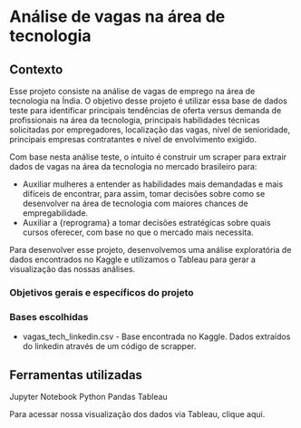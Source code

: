 # Análise de vagas na área de tecnologia

## Contexto 
Esse projeto consiste na análise de vagas de emprego na área de tecnologia na Índia. 
O objetivo desse projeto é utilizar essa base de dados teste para identificar principais tendências de oferta versus demanda de profissionais na área da tecnologia, principais habilidades técnicas solicitadas por empregadores, localização das vagas, nível de senioridade, principais empresas contratantes e nível de envolvimento exigido.

Com base nesta análise teste, o intuito é construir um scraper para extrair dados de vagas na área da tecnologia no mercado brasileiro para:

- Auxiliar mulheres a entender as habilidades mais demandadas e  mais difíceis de encontrar, para assim, tomar decisões sobre como se desenvolver na área de tecnologia com maiores chances de empregabilidade.
- Auxiliar a {reprograma} a tomar decisões estratégicas sobre quais cursos oferecer, com base no que o mercado mais necessita.

Para desenvolver esse projeto, desenvolvemos uma análise exploratória de dados encontrados no Kaggle e utilizamos o Tableau para gerar a visualização das nossas análises.

### Objetivos gerais e específicos do projeto 


### Bases escolhidas

- vagas_tech_linkedin.csv - Base encontrada no Kaggle. Dados extraídos do linkedin através de um código de scrapper.

## Ferramentas utilizadas

Jupyter Notebook
Python
Pandas
Tableau



Para acessar nossa visualização dos dados via Tableau, clique aqui.


